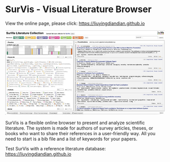 # SurVis - Visual Literature Browser

View the online page, please click: https://liuyingdiandian.github.io


![Screenshot](/Images/survis.png)

SurVis is a flexible online browser to present and analyze scientific literature. The system is made for authors of survey articles, theses, or books who want to share their references in a user-friendly way. All you need to start is a bib file and a list of keywords for your papers.

Test SurVis with a reference literature database: https://liuyingdiandian.github.io


